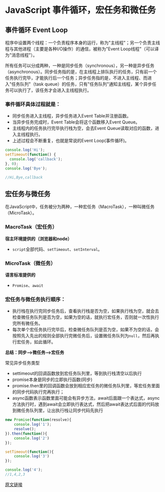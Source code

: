 <!--
 * @Date: 2021-01-12 16:15:57
 * @LastEditors: Aiva
 * @LastEditTime: 2021-01-12 16:16:18
 * @FilePath: \Gitbook\JavaScript\eventloop.md
-->
# JavaScript 事件循环，宏任务和微任务

## 事件循环 Event Loop

程序中设置两个线程：一个负责程序本身的运行，称为"主线程"；另一个负责主线程与其他进程（主要是各种I/O操作）的通信，被称为"Event Loop线程"（可以译为"消息线程"）。

所有任务可以分成两种，一种是同步任务（synchronous），另一种是异步任务（asynchronous）。同步任务指的是，在主线程上排队执行的任务，只有前一个任务执行完毕，才能执行后一个任务；异步任务指的是，不进入主线程、而进入"任务队列"（task queue）的任务，只有"任务队列"通知主线程，某个异步任务可以执行了，该任务才会进入主线程执行。

### 事件循环具体过程就是：

- 同步任务进入主线程，异步任务进入Event Table并注册函数。
- 当异步任务完成时，Event Table会将这个函数移入Event Queue。
- 主线程内的任务执行完毕执行栈为空，会去Event Queue读取对应的函数，进入主线程执行。
- 上述过程会不断重复，也就是常说的Event Loop(事件循环)。

```javascript
console.log('Hi');
setTimeout(function() {
  console.log('callback');
}, 0);
console.log('Bye');

//Hi,Bye,callback
```

## 宏任务与微任务

在JavaScript中，任务被分为两种，一种宏任务（MacroTask），一种叫微任务（MicroTask）。

### MacroTask（宏任务）

**宿主环境提供的（浏览器和node）**

- `script`全部代码、`setTimeout`、`setInterval`。

### MicroTask（微任务）

**语言标准提供的**

- `Promise`、`await`

### 宏任务与微任务执行顺序：

- 执行栈在执行完同步任务后，查看执行栈是否为空，如果执行栈为空，就会去检查微任务队列是否为空，如果为空的话，就执行宏任务，否则就一次性执行完所有微任务。
- 每次单个宏任务执行完毕后，检查微任务队列是否为空，如果不为空的话，会按照先入先出的规则全部执行完微任务后，设置微任务队列为`null`，然后再执行宏任务，如此循环。

**总结：同步—>微任务—>宏任务**

常见异步任务类型

- settimeout的回调函数放到宏任务队列里，等到执行栈清空以后执行
- promise本身是同步的立即执行函数(同步)
- promise.then里的回调函数会放到相应宏任务的微任务队列里，等宏任务里面的同步代码执行完再执行；
- async函数表示函数里面可能会有异步方法，await后面跟一个表达式，async方法执行时，遇到await会立即执行表达式，然后把await表达式后面的代码放到微任务队列里，让出执行栈让同步代码先执行

```javascript
new Promise(function(resolve){
    console.log('1');
    resolve();
}).then(function(){
    console.log('2')
});

setTimeout(function(){
    console.log('3')
});

console.log('4');
//1,4,2,3
```

[原文链接](https://www.cnblogs.com/zhoujingguoguo/p/11414864.html)
